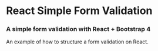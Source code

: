 # React Simple Form Validation
### A simple form validation with React + Bootstrap 4

An example of how to structure a form validation on React.